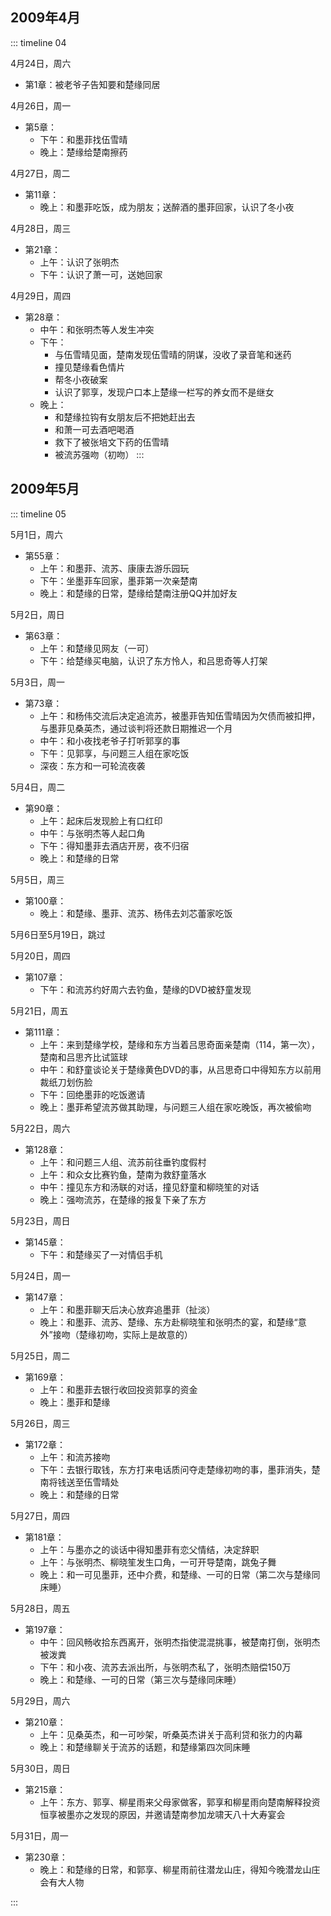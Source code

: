 ## 2009年4月
 ::: timeline 04

4月24日，周六
- 第1章：被老爷子告知要和楚缘同居

4月26日，周一
- 第5章：
  - 下午：和墨菲找伍雪晴
  - 晚上：楚缘给楚南擦药

4月27日，周二
- 第11章：
  - 晚上：和墨菲吃饭，成为朋友；送醉酒的墨菲回家，认识了冬小夜

4月28日，周三
- 第21章：
  - 上午：认识了张明杰
  - 下午：认识了萧一可，送她回家

4月29日，周四
- 第28章：
  - 中午：和张明杰等人发生冲突
  - 下午：
    - 与伍雪晴见面，楚南发现伍雪晴的阴谋，没收了录音笔和迷药
    - 撞见楚缘看色情片
    - 帮冬小夜破案
    - 认识了郭享，发现户口本上楚缘一栏写的养女而不是继女
  - 晚上：
    - 和楚缘拉钩有女朋友后不把她赶出去
    - 和萧一可去酒吧喝酒
    - 救下了被张培文下药的伍雪晴
    - 被流苏强吻（初吻）
:::

## 2009年5月
::: timeline 05

5月1日，周六
- 第55章：
  - 上午：和墨菲、流苏、康康去游乐园玩
  - 下午：坐墨菲车回家，墨菲第一次亲楚南
  - 晚上：和楚缘的日常，楚缘给楚南注册QQ并加好友

5月2日，周日
- 第63章：
  - 上午：和楚缘见网友（一可）
  - 下午：给楚缘买电脑，认识了东方怜人，和吕思奇等人打架

5月3日，周一
- 第73章：
  - 上午：和杨伟交流后决定追流苏，被墨菲告知伍雪晴因为欠债而被扣押，与墨菲见桑英杰，通过谈判将还款日期推迟一个月
  - 中午：和小夜找老爷子打听郭享的事
  - 下午：见郭享，与问题三人组在家吃饭
  - 深夜：东方和一可轮流夜袭

5月4日，周二
- 第90章：
  - 上午：起床后发现脸上有口红印
  - 中午：与张明杰等人起口角
  - 下午：得知墨菲去酒店开房，夜不归宿
  - 晚上：和楚缘的日常

5月5日，周三
- 第100章：
  - 晚上：和楚缘、墨菲、流苏、杨伟去刘芯蕾家吃饭

5月6日至5月19日，跳过

5月20日，周四
- 第107章：
  - 下午：和流苏约好周六去钓鱼，楚缘的DVD被舒童发现

5月21日，周五
- 第111章：
  - 上午：来到楚缘学校，楚缘和东方当着吕思奇面亲楚南（114，第一次），楚南和吕思齐比试篮球
  - 中午：和舒童谈论关于楚缘黄色DVD的事，从吕思奇口中得知东方以前用裁纸刀划伤脸
  - 下午：回绝墨菲的吃饭邀请
  - 晚上：墨菲希望流苏做其助理，与问题三人组在家吃晚饭，再次被偷吻

5月22日，周六
- 第128章：
  - 上午：和问题三人组、流苏前往垂钓度假村
  - 上午：和众女比赛钓鱼，楚南为救舒童落水
  - 中午：撞见东方和汤联的对话，撞见舒童和柳晓笙的对话
  - 晚上：强吻流苏，在楚缘的报复下亲了东方

5月23日，周日
- 第145章：
  - 下午：和楚缘买了一对情侣手机

5月24日，周一
- 第147章：
  - 上午：和墨菲聊天后决心放弃追墨菲（扯淡）
  - 晚上：和墨菲、流苏、楚缘、东方赴柳晓笙和张明杰的宴，和楚缘“意外”接吻（楚缘初吻，实际上是故意的）

5月25日，周二
- 第169章：
  - 上午：和墨菲去银行收回投资郭享的资金
  - 晚上：墨菲和楚缘

5月26日，周三
- 第172章：
  - 上午：和流苏接吻
  - 下午：去银行取钱，东方打来电话质问夺走楚缘初吻的事，墨菲消失，楚南将钱送至伍雪晴处
  - 晚上：和楚缘的日常

5月27日，周四
- 第181章：
  - 上午：与墨亦之的谈话中得知墨菲有恋父情结，决定辞职
  - 上午：与张明杰、柳晓笙发生口角，一可开导楚南，跳兔子舞
  - 晚上：和一可见墨菲，还中介费，和楚缘、一可的日常（第二次与楚缘同床睡）

5月28日，周五
- 第197章：
  - 中午：回风畅收拾东西离开，张明杰指使混混挑事，被楚南打倒，张明杰被泼粪
  - 下午：和小夜、流苏去派出所，与张明杰私了，张明杰赔偿150万
  - 晚上：和楚缘、一可的日常（第三次与楚缘同床睡）

5月29日，周六
- 第210章：
  - 上午：见桑英杰，和一可吵架，听桑英杰讲关于高利贷和张力的内幕
  - 晚上：和楚缘聊关于流苏的话题，和楚缘第四次同床睡

5月30日，周日
- 第215章：
  - 上午：东方、郭享、柳星雨来父母家做客，郭享和柳星雨向楚南解释投资恒享被墨亦之发现的原因，并邀请楚南参加龙啸天八十大寿宴会

5月31日，周一
- 第230章：
  - 晚上：和楚缘的日常，和郭享、柳星雨前往潜龙山庄，得知今晚潜龙山庄会有大人物

:::

